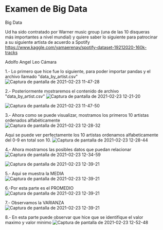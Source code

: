# Examen de Big Data 
Big Data

Ud ha sido contratado por Warner music group (una de las 10 disqueras más importantes a nivel mundial) y quiere saber lo siguiente para patrocinar a su siguiente artista de acuerdo a Spotify 
https://www.kaggle.com/yamaerenay/spotify-dataset-19212020-160k-tracks

Adolfo Angel Leo Cámara

1.- Lo primero que hice fue lo siguiente, para poder importar pandas y el archivo llamado "data_by_artist.csv"
![Captura de pantalla de 2021-02-23 11-47-28](https://user-images.githubusercontent.com/78035004/108887931-77e3d780-75d0-11eb-9e19-aabd39d9a723.png)

2.- Posteriormente mostraremos el contenido de archivo "data_by_artist.csv"
![Captura de pantalla de 2021-02-23 12-21-20](https://user-images.githubusercontent.com/78035004/108889267-ce054a80-75d1-11eb-837f-855352ae1fc8.png)

![Captura de pantalla de 2021-02-23 11-47-50](https://user-images.githubusercontent.com/78035004/108889810-67ccf780-75d2-11eb-9929-854f10bcc471.png)

3.- Ahora como se puede visualizar, mostramos los primeros 10 artistas ordenados alfabéticamente  
![Captura de pantalla de 2021-02-23 12-28-32](https://user-images.githubusercontent.com/78035004/108890228-ef1a6b00-75d2-11eb-94f4-a08a1510da75.png)

Aqui se puede ver perfectamente los 10 artistas ordenamos alfabeticamente del 0-9 en total son 10.
![Captura de pantalla de 2021-02-23 12-28-44](https://user-images.githubusercontent.com/78035004/108890553-57694c80-75d3-11eb-87af-4c2387db01d9.png)


4.- Ahora mostramos las posibles datos que puedan relacionar  
![Captura de pantalla de 2021-02-23 12-34-59](https://user-images.githubusercontent.com/78035004/108890945-c777d280-75d3-11eb-8dca-4da901ad08dd.png)

![Captura de pantalla de 2021-02-23 12-39-21](https://user-images.githubusercontent.com/78035004/108891394-466d0b00-75d4-11eb-9976-d09e84a1251b.png)


5.- Aqui se muestra la MEDIA
![Captura de pantalla de 2021-02-23 12-39-21](https://user-images.githubusercontent.com/78035004/108891958-efb40100-75d4-11eb-8c6d-7786b982f331.png)


6.-Por esta parte es el PROMEDIO
![Captura de pantalla de 2021-02-23 12-39-21](https://user-images.githubusercontent.com/78035004/108892280-4c172080-75d5-11eb-9be3-0031b67e6eaf.png)


7.- Observamos la VARIANZA
![Captura de pantalla de 2021-02-23 12-39-21](https://user-images.githubusercontent.com/78035004/108892645-bdef6a00-75d5-11eb-936b-649a70bc83f0.png)


8.- En esta parte puede observar que hice que se identifique el valor maximo y valor minimo
![Captura de pantalla de 2021-02-23 12-52-48](https://user-images.githubusercontent.com/78035004/108893500-c4caac80-75d6-11eb-8ba0-850b1b50b444.png)





